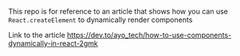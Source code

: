 This repo is for reference to an article that shows how you can use `React.createElement` to dynamically render components

Link to the article https://dev.to/ayo_tech/how-to-use-components-dynamically-in-react-2gmk 
